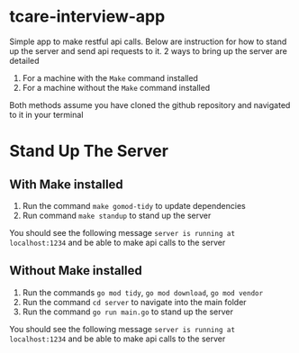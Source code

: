 # tcare-interview-app
Simple app to make restful api calls. Below are instruction for how to stand up the server and send api requests to it. 2 ways to bring up the server are detailed
1. For a machine with the `Make` command installed
2. For a machine without the `Make` command installed

Both methods assume you have cloned the github repository and navigated to it in your terminal

# Stand Up The Server
## With Make installed
1. Run the command `make gomod-tidy` to update dependencies
2. Run command `make standup` to stand up the server

You should see the following message `server is running at localhost:1234` and be able to make api calls to the server

## Without Make installed
1. Run the commands `go mod tidy`, `go mod download`, `go mod vendor`
2. Run the command `cd server` to navigate into the main folder
3. Run the command `go run main.go` to stand up the server

You should see the following message `server is running at localhost:1234` and be able to make api calls to the server
